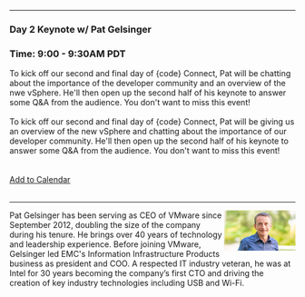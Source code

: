 <style>
  body {background-image:url('github-site-BG.png'); background-repeat: repeat-y; }
  .wrapper {margin-top:75px;}
  header {top:20px!important;
  .session-wrapper{border:1px solid #36373b; border-radius:5px; padding:20px; background-color:##D3D3D3;}
  
</style>
<hr/>

### **Day 2 Keynote w/ Pat Gelsinger**
### **Time: 9:00 - 9:30AM PDT**
<div class="session-wrapper">
To kick off our second and final day of {code} Connect, Pat will be chatting about the importance of the developer community and an overview of the nwe vSphere. He'll then open up the second half of his keynote to answer some Q&A from the audience. You don't want to miss this event! 
<br>
<br> 
To kick off our second and final day of {code} Connect, Pat will be giving us an overview of the new vSphere and chatting about the importance of our developer community. He'll then open up the second half of his keynote to answer some Q&A from the audience. You don't want to miss this event! 
<br> 
</div>
<br>
<br>
<a title="Add to Calendar" class="addeventatc" data-id="AN5220345" href="https://www.addevent.com/event/AN5220345" target="_blank" rel="nofollow">Add to Calendar</a>
	<script type="text/javascript" src="https://addevent.com/libs/atc/1.6.1/atc.min.js" async defer></script>
<br>
<br>
<hr/>
<img src="pat-gelsinger.jpg" alt="Pat Gelsinger" width="25%" align="right">
    
<p>Pat Gelsinger has been serving as CEO of VMware since September 2012, doubling the size of the company during his tenure. He brings over 40 years of technology and leadership experience. Before joining VMware, Gelsinger led EMC's Information Infrastructure Products business as president and COO. A respected IT industry veteran, he was at Intel for 30 years becoming the company’s first CTO and driving the creation of key industry technologies including USB and Wi-Fi.</p>
